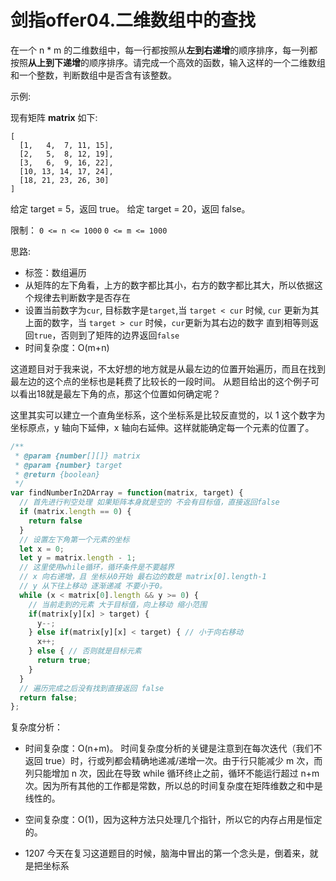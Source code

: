 # 剑指offer04.二维数组中的查找

在一个 n * m 的二维数组中，每一行都按照从**左到右递增**的顺序排序，每一列都按照**从上到下递增**的顺序排序。请完成一个高效的函数，输入这样的一个二维数组和一个整数，判断数组中是否含有该整数。

示例:

现有矩阵 **matrix** 如下:

```
[
  [1,   4,  7, 11, 15],
  [2,   5,  8, 12, 19],
  [3,   6,  9, 16, 22],
  [10, 13, 14, 17, 24],
  [18, 21, 23, 26, 30]
]
```

给定 target = 5，返回 true。
给定 target = 20，返回 false。

限制：
`0 <= n <= 1000`
`0 <= m <= 1000`

思路:
- 标签：数组遍历
- 从矩阵的左下角看，上方的数字都比其小，右方的数字都比其大，所以依据这个规律去判断数字是否存在
- 设置当前数字为`cur`, 目标数字是`target`,当 `target < cur` 时候, `cur` 更新为其上面的数字，当 `target > cur` 时候，`cur`更新为其右边的数字 直到相等则返回`true`，否则到了矩阵的边界返回`false`
- 时间复杂度：O(m+n)

这道题目对于我来说，不太好想的地方就是从最左边的位置开始遍历，而且在找到最左边的这个点的坐标也是耗费了比较长的一段时间。
从题目给出的这个例子可以看出18就是最左下角的点，那这个位置如何确定呢？

这里其实可以建立一个直角坐标系，这个坐标系是比较反直觉的，以 1 这个数字为坐标原点，y 轴向下延伸，x 轴向右延伸。这样就能确定每一个元素的位置了。




```js
/**
 * @param {number[][]} matrix
 * @param {number} target
 * @return {boolean}
 */
var findNumberIn2DArray = function(matrix, target) {
  // 首先进行判空处理 如果矩阵本身就是空的 不会有目标值，直接返回false
  if (matrix.length == 0) {
    return false
  }
  // 设置左下角第一个元素的坐标
  let x = 0; 
  let y = matrix.length - 1;
  // 这里使用while循环，循环条件是不要越界
  // x 向右递增，且 坐标从0开始 最右边的数是 matrix[0].length-1
  // y 从下往上移动 逐渐递减 不要小于0。
  while (x < matrix[0].length && y >= 0) {
    // 当前走到的元素 大于目标值，向上移动 缩小范围
    if(matrix[y][x] > target) {
      y--;
    } else if(matrix[y][x] < target) { // 小于向右移动
      x++;
    } else { // 否则就是目标元素
      return true;
    }
  }
  // 遍历完成之后没有找到直接返回 false
  return false;
};
```

复杂度分析：
- 时间复杂度：O(n+m)。
  时间复杂度分析的关键是注意到在每次迭代（我们不返回 true）时，行或列都会精确地递减/递增一次。由于行只能减少 m 次，而列只能增加 n 次，因此在导致 while 循环终止之前，循环不能运行超过 n+m 次。因为所有其他的工作都是常数，所以总的时间复杂度在矩阵维数之和中是线性的。
- 空间复杂度：O(1)，因为这种方法只处理几个指针，所以它的内存占用是恒定的。

- 1207 今天在复习这道题目的时候，脑海中冒出的第一个念头是，倒着来，就是把坐标系
